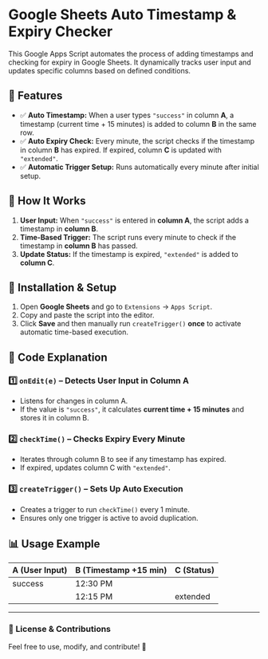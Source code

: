 # Google Sheets Auto Timestamp & Expiry Checker

This Google Apps Script automates the process of adding timestamps and checking for expiry in Google Sheets. It dynamically tracks user input and updates specific columns based on defined conditions.

## 🚀 Features
- ✅ **Auto Timestamp:** When a user types `"success"` in column **A**, a timestamp (current time + 15 minutes) is added to column **B** in the same row.
- ✅ **Auto Expiry Check:** Every minute, the script checks if the timestamp in column **B** has expired. If expired, column **C** is updated with `"extended"`.
- ✅ **Automatic Trigger Setup:** Runs automatically every minute after initial setup.

## 🔧 How It Works
1. **User Input:** When `"success"` is entered in **column A**, the script adds a timestamp in **column B**.
2. **Time-Based Trigger:** The script runs every minute to check if the timestamp in **column B** has passed.
3. **Update Status:** If the timestamp is expired, `"extended"` is added to **column C**.

## 📌 Installation & Setup
1. Open **Google Sheets** and go to `Extensions` → `Apps Script`.
2. Copy and paste the script into the editor.
3. Click **Save** and then manually run `createTrigger()` **once** to activate automatic time-based execution.

## 📝 Code Explanation
### 1️⃣ `onEdit(e)` – Detects User Input in Column A
- Listens for changes in column A.
- If the value is `"success"`, it calculates **current time + 15 minutes** and stores it in column B.

### 2️⃣ `checkTime()` – Checks Expiry Every Minute
- Iterates through column B to see if any timestamp has expired.
- If expired, updates column C with `"extended"`.

### 3️⃣ `createTrigger()` – Sets Up Auto Execution
- Creates a trigger to run `checkTime()` every 1 minute.
- Ensures only one trigger is active to avoid duplication.

## 📊 Usage Example

| A (User Input) | B (Timestamp +15 min) | C (Status) |
|---------------|---------------------|----------|
| success       | 12:30 PM            |          |
|               | 12:15 PM            | extended |

---

### 🔗 License & Contributions
Feel free to use, modify, and contribute! 🚀
